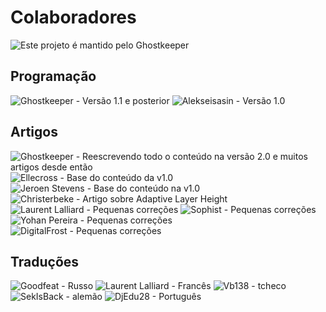 Colaboradores
====
![Este projeto é mantido pelo Ghostkeeper](../images/contributors/Ghostkeeper.png)

Programação
----
![Ghostkeeper - Versão 1.1 e posterior](../images/contributors/Ghostkeeper.png)
![Alekseisasin - Versão 1.0](../images/contributors/Alekseisasin.png)

Artigos
----
![Ghostkeeper - Reescrevendo todo o conteúdo na versão 2.0 e muitos artigos desde então](../images/contributors/Ghostkeeper.png)
![Ellecross - Base do conteúdo da v1.0](../images/contributors/Ellecross.jpg)
![Jeroen Stevens - Base do conteúdo na v1.0](../images/contributors/no_avatar.svg)
![Christerbeke - Artigo sobre Adaptive Layer Height](../images/contributors/Christerbeke.jpg)
![Laurent Lalliard - Pequenas correções](../images/contributors/5axes.png)
![Sophist - Pequenas correções](../images/contributors/Sophist.jpg)
![Yohan Pereira - Pequenas correções](../images/contributors/yohan-pereira.png)
![DigitalFrost - Pequenas correções](../images/contributors/DigitalFrost.jpg)

Traduções
----
![Goodfeat - Russo](../images/contributors/Goodfeat.png)
![Laurent Lalliard - Francês](../images/contributors/5axes.png)
![Vb138 - tcheco](../images/contributors/Vb138.png)
![SekIsBack - alemão](../images/contributors/Sekisback.jpg)
![DjEdu28 - Português](../images/contributors/DjEdu28.png)
